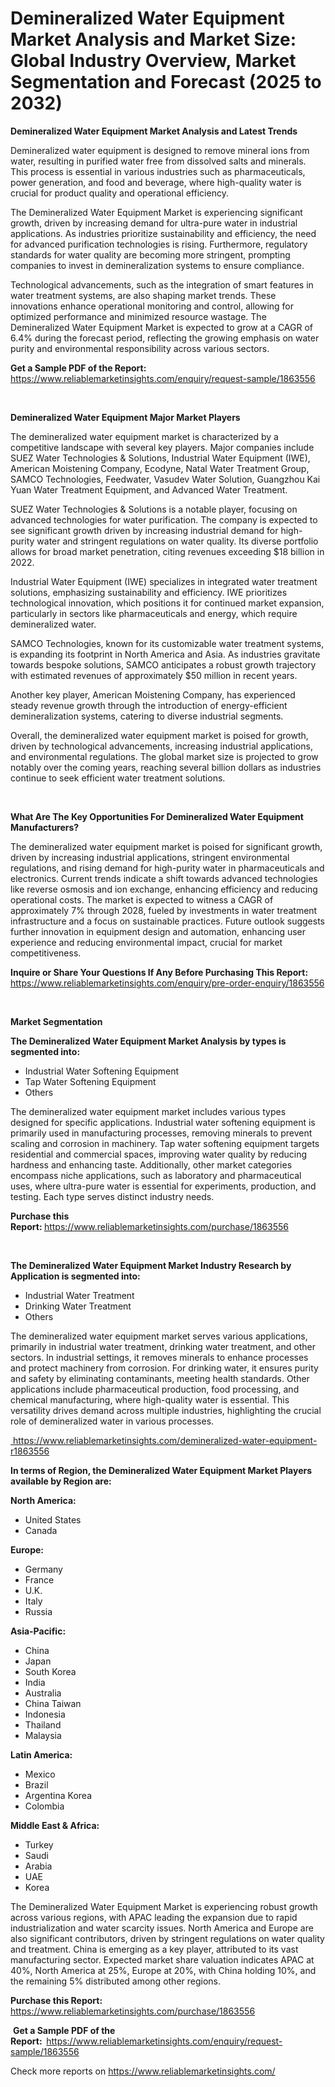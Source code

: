 <p><h1>Demineralized Water Equipment Market Analysis and Market Size: Global Industry Overview, Market Segmentation and Forecast (2025 to 2032)</h1></p><p><strong>Demineralized Water Equipment Market Analysis and Latest Trends</strong></p>
<p><p>Demineralized water equipment is designed to remove mineral ions from water, resulting in purified water free from dissolved salts and minerals. This process is essential in various industries such as pharmaceuticals, power generation, and food and beverage, where high-quality water is crucial for product quality and operational efficiency.</p><p>The Demineralized Water Equipment Market is experiencing significant growth, driven by increasing demand for ultra-pure water in industrial applications. As industries prioritize sustainability and efficiency, the need for advanced purification technologies is rising. Furthermore, regulatory standards for water quality are becoming more stringent, prompting companies to invest in demineralization systems to ensure compliance.</p><p>Technological advancements, such as the integration of smart features in water treatment systems, are also shaping market trends. These innovations enhance operational monitoring and control, allowing for optimized performance and minimized resource wastage. The Demineralized Water Equipment Market is expected to grow at a CAGR of 6.4% during the forecast period, reflecting the growing emphasis on water purity and environmental responsibility across various sectors.</p></p>
<p><strong>Get a Sample PDF of the Report:&nbsp;</strong> <a href="https://www.reliablemarketinsights.com/enquiry/request-sample/1863556?utm_campaign=3507&utm_medium=2&utm_source=Github&utm_content=ia&utm_term=10042025&utm_id=demineralized-water-equipment">https://www.reliablemarketinsights.com/enquiry/request-sample/1863556</a></p>
<p>&nbsp;</p>
<p><strong>Demineralized Water Equipment Major Market Players</strong></p>
<p><p>The demineralized water equipment market is characterized by a competitive landscape with several key players. Major companies include SUEZ Water Technologies & Solutions, Industrial Water Equipment (IWE), American Moistening Company, Ecodyne, Natal Water Treatment Group, SAMCO Technologies, Feedwater, Vasudev Water Solution, Guangzhou Kai Yuan Water Treatment Equipment, and Advanced Water Treatment. </p><p>SUEZ Water Technologies & Solutions is a notable player, focusing on advanced technologies for water purification. The company is expected to see significant growth driven by increasing industrial demand for high-purity water and stringent regulations on water quality. Its diverse portfolio allows for broad market penetration, citing revenues exceeding $18 billion in 2022.</p><p>Industrial Water Equipment (IWE) specializes in integrated water treatment solutions, emphasizing sustainability and efficiency. IWE prioritizes technological innovation, which positions it for continued market expansion, particularly in sectors like pharmaceuticals and energy, which require demineralized water. </p><p>SAMCO Technologies, known for its customizable water treatment systems, is expanding its footprint in North America and Asia. As industries gravitate towards bespoke solutions, SAMCO anticipates a robust growth trajectory with estimated revenues of approximately $50 million in recent years. </p><p>Another key player, American Moistening Company, has experienced steady revenue growth through the introduction of energy-efficient demineralization systems, catering to diverse industrial segments. </p><p>Overall, the demineralized water equipment market is poised for growth, driven by technological advancements, increasing industrial applications, and environmental regulations. The global market size is projected to grow notably over the coming years, reaching several billion dollars as industries continue to seek efficient water treatment solutions.</p></p>
<p>&nbsp;</p>
<p><strong>What Are The Key Opportunities For Demineralized Water Equipment Manufacturers?</strong></p>
<p><p>The demineralized water equipment market is poised for significant growth, driven by increasing industrial applications, stringent environmental regulations, and rising demand for high-purity water in pharmaceuticals and electronics. Current trends indicate a shift towards advanced technologies like reverse osmosis and ion exchange, enhancing efficiency and reducing operational costs. The market is expected to witness a CAGR of approximately 7% through 2028, fueled by investments in water treatment infrastructure and a focus on sustainable practices. Future outlook suggests further innovation in equipment design and automation, enhancing user experience and reducing environmental impact, crucial for market competitiveness.</p></p>
<p><strong>Inquire or Share Your Questions If Any Before Purchasing This Report:</strong> <a href="https://www.reliablemarketinsights.com/enquiry/pre-order-enquiry/1863556?utm_campaign=3507&utm_medium=2&utm_source=Github&utm_content=ia&utm_term=10042025&utm_id=demineralized-water-equipment">https://www.reliablemarketinsights.com/enquiry/pre-order-enquiry/1863556</a></p>
<p>&nbsp;</p>
<p><strong>Market Segmentation</strong></p>
<p><strong>The Demineralized Water Equipment Market Analysis by types is segmented into:</strong></p>
<p><ul><li>Industrial Water Softening Equipment</li><li>Tap Water Softening Equipment</li><li>Others</li></ul></p>
<p><p>The demineralized water equipment market includes various types designed for specific applications. Industrial water softening equipment is primarily used in manufacturing processes, removing minerals to prevent scaling and corrosion in machinery. Tap water softening equipment targets residential and commercial spaces, improving water quality by reducing hardness and enhancing taste. Additionally, other market categories encompass niche applications, such as laboratory and pharmaceutical uses, where ultra-pure water is essential for experiments, production, and testing. Each type serves distinct industry needs.</p></p>
<p><strong>Purchase this Report:&nbsp;</strong><a href="https://www.reliablemarketinsights.com/purchase/1863556?utm_campaign=3507&utm_medium=2&utm_source=Github&utm_content=ia&utm_term=10042025&utm_id=demineralized-water-equipment">https://www.reliablemarketinsights.com/purchase/1863556</a></p>
<p>&nbsp;</p>
<p><strong>The Demineralized Water Equipment Market Industry Research by Application is segmented into:</strong></p>
<p><ul><li>Industrial Water Treatment</li><li>Drinking Water Treatment</li><li>Others</li></ul></p>
<p><p>The demineralized water equipment market serves various applications, primarily in industrial water treatment, drinking water treatment, and other sectors. In industrial settings, it removes minerals to enhance processes and protect machinery from corrosion. For drinking water, it ensures purity and safety by eliminating contaminants, meeting health standards. Other applications include pharmaceutical production, food processing, and chemical manufacturing, where high-quality water is essential. This versatility drives demand across multiple industries, highlighting the crucial role of demineralized water in various processes.</p></p>
<p><a href="https://www.reliablemarketinsights.com/demineralized-water-equipment-r1863556?utm_campaign=3507&utm_medium=2&utm_source=Github&utm_content=ia&utm_term=10042025&utm_id=demineralized-water-equipment">&nbsp;https://www.reliablemarketinsights.com/demineralized-water-equipment-r1863556</a></p>
<p><strong>In terms of Region, the Demineralized Water Equipment Market Players available by Region are:</strong></p>
<p>
    <p> <strong> North America: </strong>
        <ul>
            <li>United States</li>
            <li>Canada</li>
        </ul>
        </p> 
    <p> <strong> Europe: </strong>
        <ul>
            <li>Germany</li>
            <li>France</li>
            <li>U.K.</li>
            <li>Italy</li>
            <li>Russia</li>
        </ul>
        </p> 
    <p> <strong> Asia-Pacific: </strong>
        <ul>
            <li>China</li>
            <li>Japan</li>
            <li>South Korea</li>
            <li>India</li>
            <li>Australia</li>
            <li>China Taiwan</li>
            <li>Indonesia</li>
            <li>Thailand</li>
            <li>Malaysia</li>
        </ul>
        </p> 
    <p> <strong> Latin America: </strong>
        <ul>
            <li>Mexico</li>
            <li>Brazil</li>
            <li>Argentina Korea</li>
            <li>Colombia</li>
        </ul>
        </p> 
    <p> <strong> Middle East & Africa: </strong>
        <ul>
            <li>Turkey</li>
            <li>Saudi</li>
            <li>Arabia</li>
            <li>UAE</li>
            <li>Korea</li>
        </ul>
    </p>
    </p>
<p><p>The Demineralized Water Equipment Market is experiencing robust growth across various regions, with APAC leading the expansion due to rapid industrialization and water scarcity issues. North America and Europe are also significant contributors, driven by stringent regulations on water quality and treatment. China is emerging as a key player, attributed to its vast manufacturing sector. Expected market share valuation indicates APAC at 40%, North America at 25%, Europe at 20%, with China holding 10%, and the remaining 5% distributed among other regions.</p></p>
<p><strong>Purchase this Report: </strong><a href="https://www.reliablemarketinsights.com/purchase/1863556?utm_campaign=3507&utm_medium=2&utm_source=Github&utm_content=ia&utm_term=10042025&utm_id=demineralized-water-equipment">https://www.reliablemarketinsights.com/purchase/1863556</a></p>
<p>&nbsp;<strong>Get a Sample PDF of the Report:&nbsp;&nbsp;</strong><a href="https://www.reliablemarketinsights.com/enquiry/request-sample/1863556?utm_campaign=3507&utm_medium=2&utm_source=Github&utm_content=ia&utm_term=10042025&utm_id=demineralized-water-equipment">https://www.reliablemarketinsights.com/enquiry/request-sample/1863556</a></p>
<p><strong></strong></p>
<p>Check more reports on <a href="https://www.reliablemarketinsights.com/?utm_campaign=3507&utm_medium=2&utm_source=Github&utm_content=ia&utm_term=10042025&utm_id=demineralized-water-equipment">https://www.reliablemarketinsights.com/</a></p>